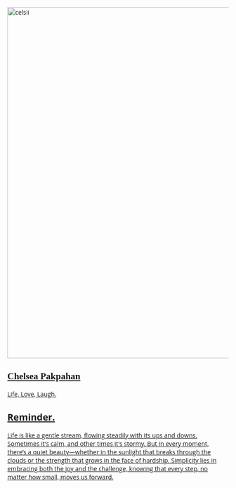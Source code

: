 <html>
 <head>
  <title>
   Chelsea Pakpahan
    <a href=”http://www.iniwebsitecepi.com“>Visit Example</a>
  </title>
  <script src="https://cdn.tailwindcss.com">
  </script>
  <link href="https://cdnjs.cloudflare.com/ajax/libs/font-awesome/5.15.3/css/all.min.css" rel="stylesheet"/>
  <link href="https://fonts.googleapis.com/css2?family=Great+Vibes&amp;family=Open+Sans:wght@400;600&amp;display=swap" rel="stylesheet"/>
  <style>
   body {
            font-family: 'Open Sans', sans-serif;
        }
        .hero-text {
            font-family: 'Great Vibes', cursive;
        }
  </style>
 </head>
 <body class="bg-gray-100">
  <!-- Header -->
  <header class="bg-gray-200 py-4">
   <div class="container mx-auto flex justify-between items-center">
    <div class="flex space-x-4">
     <a class="text-gray-600" href="https://www.instagram.com/chelseaagtp/">
      <i class="fab fa-instagram">
      </i>
     </a>
     <a class="text-gray-600" href="https://x.com/chelseaagtp">
      <i class="fab fa-twitter">
      </i>
	</div>
  </header>
  <!-- Hero Section -->
  <section class="relative">
   <img alt="celsii" class="w-full h-96 object-cover" height="800" src="C:\Users\USER\Downloads\Kelas 10\DSC00263.JPG" width="1920"/>
   <div class="absolute inset-0 flex flex-col justify-center items-center text-white">
    <h1 class="hero-text text-6xl">
     Chelsea Pakpahan
    </h1>
    <p class="text-lg mt-2">
     Life, Love, Laugh.
    </p>
   </div>
  </section>
  <!-- Introduction Section -->
  <section class="bg-gray-100 py-12">
   <div class="container mx-auto text-center">
    <h2 class="text-xl font-semibold text-gray-600">
     Reminder.
    </h2>
    <p class="text-gray-600 mt-4 max-w-2xl mx-auto">
     Life is like a gentle stream, flowing steadily with its ups and downs. Sometimes it's calm, and other times it's stormy. But in every moment, there’s a quiet beauty—whether in the sunlight that breaks through the clouds or the strength that grows in the face of hardship. Simplicity lies in embracing both the joy and the challenge, knowing that every step, no matter how small, moves us forward.
    </p>
 </body>
</html>
